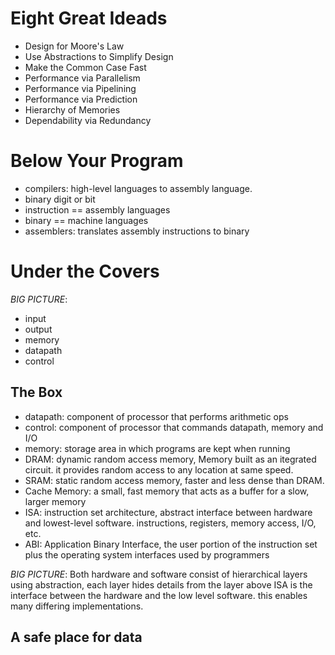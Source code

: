 # Eight Great Ideads
- Design for Moore's Law
- Use Abstractions to Simplify Design
- Make the Common Case Fast
- Performance via Parallelism
- Performance via Pipelining
- Performance via Prediction
- Hierarchy of Memories
- Dependability via Redundancy

# Below Your Program
- compilers: high-level languages to assembly language.
- binary digit or bit
- instruction == assembly languages
- binary == machine languages
- assemblers: translates assembly instructions to binary 

# Under the Covers 
*BIG PICTURE*:
- input
- output
- memory
- datapath
- control 

## The Box
- datapath: component of processor that performs arithmetic ops
- control: component of processor that commands datapath, memory and I/O
- memory: storage area in which programs are kept when running 
- DRAM: dynamic random access memory, Memory built as an itegrated circuit.
  it provides random access to any location at same speed.
- SRAM: static random access memory, faster and less dense than DRAM. 
- Cache Memory: a small, fast memory that acts as a buffer for a slow, larger memory
- ISA: instruction set architecture, abstract interface between hardware and 
  lowest-level software. instructions, registers, memory access, I/O, etc. 
- ABI: Application Binary Interface, the user portion of the instruction set plus 
  the operating system interfaces used by programmers

*BIG PICTURE*: 
Both hardware and software consist of hierarchical layers using abstraction, each layer 
hides details from the layer above ISA is the interface between the hardware and 
the low level software. this enables many differing implementations.  

## A safe place for data 
